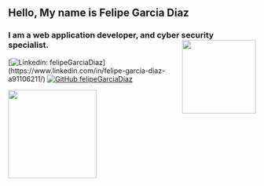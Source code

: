 <h2> Hello, My name is Felipe Garcia Diaz </h2>
<h3> I am a web application developer, and cyber security specialist. <img align="right" src="https://media.giphy.com/media/WUlplcMpOCEmTGBtBW/giphy.gif" width="150"/>
</h3>


[![Linkedin: felipeGarciaDiaz](https://img.shields.io/badge/-felipeGarciaDiaz-blue?style=flat-square&logo=Linkedin&logoColor=white&link=[https://www.linkedin.com/in/felipe-garcia-diaz-a91106211/](https://www.linkedin.com/in/felipe-garcia-diaz-a91106211/))](https://www.linkedin.com/in/felipe-garcia-diaz-a91106211/)
[![GitHub felipeGarciaDiaz](https://img.shields.io/github/followers/felipeGarciaDiaz?label=follow&style=social)](https://github.com/felipeGarciaDiaz)

<img height="180em" src="https://github-readme-stats.vercel.app/api?username=felipeGarciaDiaz&show_icons=true&hide_border=true&&count_private=true&include_all_commits=true" />


